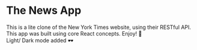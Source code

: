 <h1> The News App </h1>

This is a lite clone of the New York Times website, using their RESTful API. This app was built using core React concepts. Enjoy! 📰
<br>
Light/ Dark mode added 🕶️
